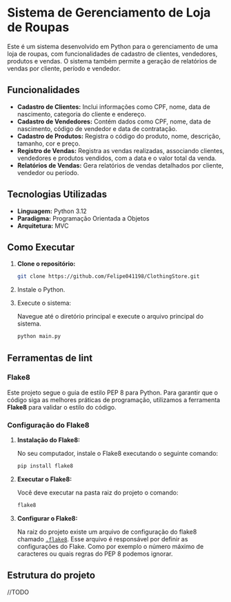 # Sistema de Gerenciamento de Loja de Roupas

Este é um sistema desenvolvido em Python para o gerenciamento de uma loja de roupas, com funcionalidades de cadastro de clientes, vendedores, produtos e vendas. O sistema também permite a geração de relatórios de vendas por cliente, período e vendedor.

## Funcionalidades

- **Cadastro de Clientes:** Inclui informações como CPF, nome, data de nascimento, categoria do cliente e endereço.
- **Cadastro de Vendedores:** Contém dados como CPF, nome, data de nascimento, código de vendedor e data de contratação.
- **Cadastro de Produtos:** Registra o código do produto, nome, descrição, tamanho, cor e preço.
- **Registro de Vendas:** Registra as vendas realizadas, associando clientes, vendedores e produtos vendidos, com a data e o valor total da venda.
- **Relatórios de Vendas:** Gera relatórios de vendas detalhados por cliente, vendedor ou período.

## Tecnologias Utilizadas

- **Linguagem:** Python 3.12
- **Paradigma:** Programação Orientada a Objetos
- **Arquitetura:** MVC

## Como Executar

1. **Clone o repositório:**

   ```bash
   git clone https://github.com/Felipe041198/ClothingStore.git
   ```

2. Instale o Python.

3. Execute o sistema:

    Navegue até o diretório principal e execute o arquivo principal do sistema.
    ```bash
    python main.py
    ```

## Ferramentas de lint

### Flake8

   Este projeto segue o guia de estilo PEP 8 para Python. Para garantir que o código siga as melhores práticas de programação, utilizamos a ferramenta **Flake8** para validar o estilo do código.

### Configuração do Flake8

1. **Instalação do Flake8:**

   No seu computador, instale o Flake8 executando o seguinte comando:

   ```bash
   pip install flake8
   ```
   
2. **Executar o Flake8:**
   
   Você deve executar na pasta raiz do projeto o comando:

   ```bash
   flake8
   ```
3. **Configurar o Flake8:**

   Na raiz do projeto existe um arquivo de configuração do flake8 chamado [`.flake8`](./.flake8). Esse arquivo é responsável por definir as configurações do Flake.
   Como por exemplo o número máximo de caracteres ou quais regras do PEP 8 podemos ignorar.

## Estrutura do projeto

//TODO